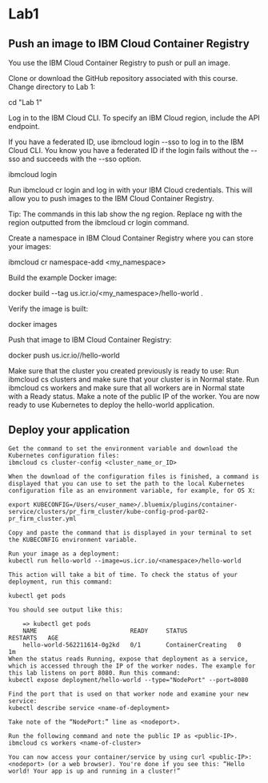 # Lab1

## Push an image to IBM Cloud Container Registry
You use the IBM Cloud Container Registry to push or pull an image.

Clone or download the GitHub repository associated with this course.
Change directory to Lab 1:

cd "Lab 1"

Log in to the IBM Cloud CLI. To specify an IBM Cloud region, include the API endpoint.

If you have a federated ID, use ibmcloud login --sso to log in to the IBM Cloud CLI. You know you have a federated ID if the login fails without the --sso and succeeds with the --sso option.

ibmcloud login

Run ibmcloud cr login and log in with your IBM Cloud credentials. This will allow you to push images to the IBM Cloud Container Registry.

Tip: The commands in this lab show the ng region. Replace ng with the region outputted from the ibmcloud cr login command.

Create a namespace in IBM Cloud Container Registry where you can store your images:

ibmcloud cr namespace-add <my_namespace>

Build the example Docker image:

docker build --tag us.icr.io/<my_namespace>/hello-world .

Verify the image is built:

docker images

Push that image to IBM Cloud Container Registry:

docker push us.icr.io/<namespace>/hello-world

Make sure that the cluster you created previously is ready to use:
Run ibmcloud cs clusters and make sure that your cluster is in Normal state.
Run ibmcloud cs workers <yourclustername> and make sure that all workers are in Normal state with a Ready status.
Make a note of the public IP of the worker.
You are now ready to use Kubernetes to deploy the hello-world application.

## Deploy your application
```
Get the command to set the environment variable and download the Kubernetes configuration files:
ibmcloud cs cluster-config <cluster_name_or_ID>

When the download of the configuration files is finished, a command is displayed that you can use to set the path to the local Kubernetes configuration file as an environment variable, for example, for OS X:

export KUBECONFIG=/Users/<user_name>/.bluemix/plugins/container-service/clusters/pr_firm_cluster/kube-config-prod-par02-pr_firm_cluster.yml

Copy and paste the command that is displayed in your terminal to set the KUBECONFIG environment variable.

Run your image as a deployment:
kubectl run hello-world --image=us.icr.io/<namespace>/hello-world

This action will take a bit of time. To check the status of your deployment, run this command:

kubectl get pods

You should see output like this:

    => kubectl get pods
    NAME                          READY     STATUS              RESTARTS   AGE
    hello-world-562211614-0g2kd   0/1       ContainerCreating   0          1m
When the status reads Running, expose that deployment as a service, which is accessed through the IP of the worker nodes. The example for this lab listens on port 8080. Run this command:
kubectl expose deployment/hello-world --type="NodePort" --port=8080

Find the port that is used on that worker node and examine your new service:
kubectl describe service <name-of-deployment>

Take note of the “NodePort:” line as <nodeport>.

Run the following command and note the public IP as <public-IP>.
ibmcloud cs workers <name-of-cluster>

You can now access your container/service by using curl <public-IP>:<nodeport> (or a web browser). You're done if you see this: “Hello world! Your app is up and running in a cluster!”
```